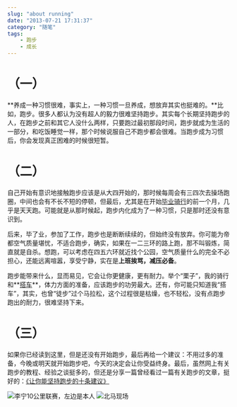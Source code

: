 ```yaml
---
slug: "about running"
date: "2013-07-21 17:31:37"
category: "随笔"
tags:
    - 跑步
    - 成长
---
```

[](#（一） "（一）")（一）
=================

**养成一种习惯很难，事实上，一种习惯一旦养成，想放弃其实也挺难的。**比如，跑步。很多人都认为没有超人的毅力很难坚持跑步。其实每个长期坚持跑步的人，在跑步之前和其它人没什么两样，只要跑过最初那段时间，跑步就成为生活的一部分，和吃饭睡觉一样，那个时候说服自己不跑步都会很难。当跑步成为习惯后，你会发现真正困难的时候很短暂。

[](#（二） "（二）")（二）
=================

自己开始有意识地接触跑步应该是从大四开始的，那时候每周会有三四次去操场跑圈，中间也会有不长不短的停顿，但最后，尤其是在开始[毕业骑行](https://zerosoul.github.io/2012/05/14/graduate-riding-part-one/)的前一个月，几乎是天天跑。可能就是从那时候起，跑步内化成为了一种习惯，只是那时还没有意识到。

后来，毕了业，参加了工作，跑步也是断断续续的，但始终没有放弃。你可能为帝都空气质量堪忧，不适合跑步，确实，如果在一二三环的路上跑，那不叫锻炼，简直就是自杀。想跑，可以考虑在四五六环就近找个公园，空气质量什么的完全不必担心，还能远离喧嚣，享受宁静，实在是**上班挨骂，减压必备**。

跑步能带来什么，显而易见，它会让你更健康，更有耐力。举个“栗子”，我的骑行和**[搭车](https://zerosoul.github.io/2013/06/13/lift-part-one/)**，体力方面的准备，应该跑步的功劳最大。还有，你可能只知道我“搭车”，其实，也曾“徒步”过个马拉松，这个过程很是枯燥，也不轻松，没有点跑步跑出的耐力，很难坚持下来。

[](#（三） "（三）")（三）
=================

如果你已经读到这里，但是还没有开始跑步，最后再给一个建议：不用过多的准备，今晚或明天就开始跑步吧，今天的决定会让你受益终身。最后，虽然网上有关跑步的教程、经验之谈挺多的，但还是分享一篇曾经看过一篇有关跑步的文章，挺好的：[《让你能坚持跑步的十条建议》](http://blog.sina.com.cn/s/blog_53bc2b8c01016xd0.html)

![](http://7xo6wq.com1.z0.glb.clouddn.com/static/images/about_running_2.jpg "李宁10公里联赛，左边是本人") ![](http://7xo6wq.com1.z0.glb.clouddn.com/static/images/about_running_1.jpg "北马现场")